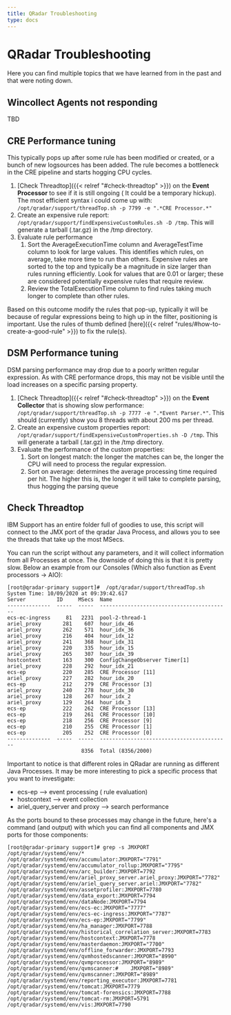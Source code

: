 ```yaml
---
title: QRadar Troubleshooting
type: docs
---
```


# QRadar Troubleshooting

Here you can find multiple topics that we have learned from in the past and that were noting down.

## Wincollect Agents not responding

TBD

## CRE Performance tuning

This typically pops up after some rule has been modified or created, or a bunch of new logsources has been added. The rule becomes a bottleneck in the CRE pipeline and starts hogging CPU cycles.

1. [Check Threadtop]({{< relref "#check-threadtop" >}}) on the **Event Processor** to see if it is still ongoing ( It could be a temporary hickup). The most efficient syntax i could come up with: `/opt/qradar/support/threadTop.sh -p 7799 -e ".*CRE Processor.*"`
2.  Create an expensive rule report: `/opt/qradar/support/findExpensiveCustomRules.sh -D /tmp`. This will generate a tarball (.tar.gz) in the /tmp directory.
3. Evaluate rule performance
    1. Sort the AverageExecutionTime column and AverageTestTime column to look for large values. This identifies which rules, on average, take more time to run than others. Expensive rules are sorted to the top and typically be a magnitude in size larger than rules running efficiently. Look for values that are 0.01 or larger; these are considered potentially expensive rules that require review.
    2. Review the TotalExecutionTime column to find rules taking much longer to complete than other rules.

Based on this outcome modify the rules that pop-up, typically it will be because of regular expressions being to high up in the filter, positioning is important. Use the rules of thumb defined [here]({{< relref "rules/#how-to-create-a-good-rule" >}}) to fix the rule(s).

## DSM Performance tuning

DSM parsing performance may drop due to a poorly written regular expression. As with CRE performance drops, this may not be visible until the load increases on a specific parsing property. 

1. [Check Threadtop]({{< relref "#check-threadtop" >}}) on the **Event Collector** that is showing slow performance: `/opt/qradar/support/threadTop.sh -p 7777 -e ".*Event Parser.*"`. This should (currently) show you 8 threads with about 200 ms per thread.
2. Create an expensive custom properties report: `/opt/qradar/support/findExpensiveCustomProperties.sh -D /tmp`. This will generate a tarball (.tar.gz) in the /tmp directory.
3. Evaluate the performance of the custom properties:
    1. Sort on longest match: the longer the matches can be, the longer the CPU will need to process the regular expression.
    2. Sort on average: determines the average processing time required per hit. The higher this is, the longer it will take to complete parsing, thus hogging the parsing queue

## Check Threadtop

IBM Support has an entire folder full of goodies to use, this script will connect to the JMX port of the qradar Java Process, and allows you to see the threads that take up the most MSecs. 

You can run the script without any parameters, and it will collect information from all Processes at once. The downside of doing this is that it is pretty slow.
Below an example from our Consoles (Which also function as Event processors -> AIO):

```shell
[root@qradar-primary support]#  /opt/qradar/support/threadTop.sh
System Time: 10/09/2020 at 09:39:42.617
Server          ID     MSecs  Name
--------------  -----  -----  ------------------------------------------
ecs-ec-ingress     81   2231  pool-2-thread-1
ariel_proxy       281    607  hour_idx_46
ariel_proxy       262    571  hour_idx_36
ariel_proxy       216    404  hour_idx_12
ariel_proxy       241    368  hour_idx_31
ariel_proxy       220    335  hour_idx_15
ariel_proxy       265    307  hour_idx_39
hostcontext       163    300  ConfigChangeObserver Timer[1]
ariel_proxy       228    292  hour_idx_21
ecs-ep            220    285  CRE Processor [11]
ariel_proxy       227    282  hour_idx_20
ecs-ep            212    279  CRE Processor [3]
ariel_proxy       240    278  hour_idx_30
ariel_proxy       128    267  hour_idx_2
ariel_proxy       129    264  hour_idx_3
ecs-ep            222    262  CRE Processor [13]
ecs-ep            219    261  CRE Processor [10]
ecs-ep            218    256  CRE Processor [9]
ecs-ep            210    255  CRE Processor [1]
ecs-ep            205    252  CRE Processor [0]
--------------  -----  -----  ------------------------------------------
                        8356  Total (8356/2000)
```

Important to notice is that different roles in QRadar are running as different Java Processes. 
It may be more interesting to pick a specific process that you want to investigate:

* ecs-ep --> event processing ( rule evaluation)
* hostcontext --> event collection
* ariel_query_server and proxy --> search performance

As the ports bound to these processes may change in the future, here's a command (and output) with which you can find all components and JMX ports for those components:

```shell
[root@qradar-primary support]# grep -s JMXPORT /opt/qradar/systemd/env/*
/opt/qradar/systemd/env/accumulator:JMXPORT="7791"
/opt/qradar/systemd/env/accumulator_rollup:JMXPORT="7795"
/opt/qradar/systemd/env/arc_builder:JMXPORT=7792
/opt/qradar/systemd/env/ariel_proxy_server.ariel_proxy:JMXPORT="7782"
/opt/qradar/systemd/env/ariel_query_server.ariel:JMXPORT="7782"
/opt/qradar/systemd/env/assetprofiler:JMXPORT=7780
/opt/qradar/systemd/env/data_export:JMXPORT=7794
/opt/qradar/systemd/env/dataNode:JMXPORT=7794
/opt/qradar/systemd/env/ecs-ec:JMXPORT="7777"
/opt/qradar/systemd/env/ecs-ec-ingress:JMXPORT="7787"
/opt/qradar/systemd/env/ecs-ep:JMXPORT="7799"
/opt/qradar/systemd/env/ha_manager:JMXPORT=7788
/opt/qradar/systemd/env/historical_correlation_server:JMXPORT=7783
/opt/qradar/systemd/env/hostcontext:JMXPORT=7778
/opt/qradar/systemd/env/masterdaemon:JMXPORT="7700"
/opt/qradar/systemd/env/offline_forwarder:JMXPORT=7793
/opt/qradar/systemd/env/qvmhostedscanner:JMXPORT="8990"
/opt/qradar/systemd/env/qvmprocessor:JMXPORT="8989"
/opt/qradar/systemd/env/qvmscanner:#    JMXPORT="8989"
/opt/qradar/systemd/env/qvmscanner:JMXPORT="8989"
/opt/qradar/systemd/env/reporting_executor:JMXPORT=7781
/opt/qradar/systemd/env/tomcat:JMXPORT=7779
/opt/qradar/systemd/env/tomcat-forensics:JMXPORT=7788
/opt/qradar/systemd/env/tomcat-rm:JMXPORT=5791
/opt/qradar/systemd/env/vis:JMXPORT=7790
```


